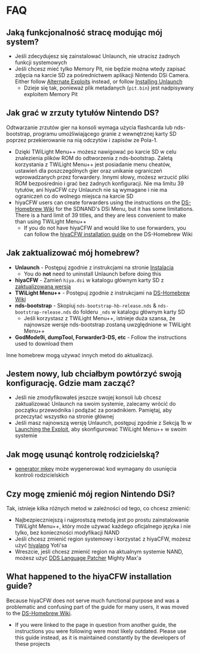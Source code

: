 ---
---

# FAQ

## Jaką funkcjonalność stracę modując mój system?
- Jeśli zdecydujesz się zainstalować Unlaunch, nie utracisz żadnych funkcji systemowych
- Jeśli chcesz mieć tylko Memory Pit, nie będzie można wtedy zapisać zdjęcia na karcie SD za pośrednictwem aplikacji Nintendo DSi Camera. Either follow [Alternate Exploits](alternate-exploits) instead, or follow [Installing Unlaunch](installing-unlaunch)
   - Dzieje się tak, ponieważ plik metadanych (`pit.bin`) jest nadpisywany exploitem Memory Pit

## Jak grać w zrzuty tytułów Nintendo DS?
Odtwarzanie zrzutów gier na konsoli wymaga użycia flashcarda lub nds-bootstrap, programu umożliwiającego granie z wewnętrznej karty SD poprzez przekierowanie na nią odczytów i zapisów ze Pola-1.
- Dzięki TWiLight Menu++ możesz nawigować po karcie SD w celu znalezienia plików ROM do odtworzenia z nds-bootstrap. Zaletą korzystania z TWiLight Menu++ jest posiadanie menu cheatów, ustawień dla poszczególnych gier oraz unikanie ograniczeń wprowadzanych przez forwardery. Innymi słowy, możesz wrzucić pliki ROM bezpośrednio i grać bez żadnych konfiguracji. Nie ma limitu 39 tytułów, ani hiyaCFW czy Unlaunch nie są wymagane i nie ma ograniczeń co do wolnego miejsca na karcie SD
- hiyaCFW users can create forwarders using the instructions on the [DS-Homebrew Wiki](https://wiki.ds-homebrew.com/ds-index/forwarders?tab=tab-dsi-sd-card) for the SDNAND's DSi Menu, but it has some limitations. There is a hard limit of 39 titles, and they are less convenient to make than using TWiLight Menu++
   - If you do not have hiyaCFW and would like to use forwarders, you can follow the [hiyaCFW installation guide](https://wiki.ds-homebrew.com/hiyacfw/installing) on the DS-Homebrew Wiki

## Jak zaktualizować mój homebrew?
- **Unlaunch** - Postępuj zgodnie z instrukcjami na stronie [Instalacja](installing-unlaunch)
   - You do **not** need to uninstall Unlaunch before doing this
- **hiyaCFW** - Zamień `hiya.dsi` w katalogu głównym karty SD z [zaktualizowaną wersją](https://github.com/RocketRobz/hiyaCFW/releases)
- **TWiLight Menu++** - Postępuj zgodnie z instrukcjami na [DS-Homebrew Wiki](https://wiki.ds-homebrew.com/twilightmenu/updating-dsi)
- **nds-bootstrap** - Skopiuj `nds-bootstrap-hb-release.nds` & `nds-bootstrap-release.nds` do folderu `_nds` w katalogu głównym karty SD
   - Jeśli korzystasz z TWiLight Menu++, istnieje duża szansa, że najnowsze wersje nds-bootstrap zostaną uwzględnione w TWiLight Menu++
- **GodMode9i, dumpTool, Forwarder3-DS, etc** - Follow the instructions used to download them

Inne homebrew mogą używać innych metod do aktualizacji.

## Jestem nowy, lub chciałbym powtórzyć swoją konfigurację. Gdzie mam zacząć?
- Jeśli nie zmodyfikowałeś jeszcze swojej konsoli lub chcesz zaktualizować Unlaunch na swoim systemie, zalecamy wrócić do początku przewodnika i podążać za poradnikiem. Pamiętaj, aby przeczytać wszystko na stronie głównej
- Jeśli masz najnowszą wersję Unlaunch, postępuj zgodnie z Sekcją 1b w [Launching the Exploit](launching-the-exploit#twilight-menu), aby skonfigurować TWiLight Menu++ w swoim systemie

## Jak mogę usunąć kontrolę rodzicielską?
- [generator mkey](https://mkey.salthax.org) może wygenerować kod wymagany do usunięcia kontroli rodzicielskich

## Czy mogę zmienić mój region Nintendo DSi?
Tak, istnieje kilka różnych metod w zależności od tego, co chcesz zmienić:
- Najbezpieczniejszą i najprostszą metodą jest po prostu zainstalowanie TWiLight Menu++, który może używać każdego oficjalnego języka i nie tylko, bez konieczności modyfikacji NAND
- Jeśli chcesz zmienić region systemowy i korzystać z hiyaCFW, możesz użyć [hiyalang](https://github.com/Yoti/cli_hiyalang/releases) Yoti'sa
- Wreszcie, jeśli chcesz zmienić region na aktualnym systemie NAND, możesz użyć [DDS Language Patcher](https://gbatemp.net/threads/release-dsi-language-patcher.582836/) Mighty Max'a

## What happened to the hiyaCFW installation guide?
Because hiyaCFW does not serve much functional purpose and was a problematic and confusing part of the guide for many users, it was moved to the [DS-Homebrew Wiki](https://wiki.ds-homebrew.com/hiyacfw/installing).
- If you were linked to the page in question from another guide, the instructions you were following were most likely outdated. Please use this guide instead, as it is maintained constantly by the developers of these projects
